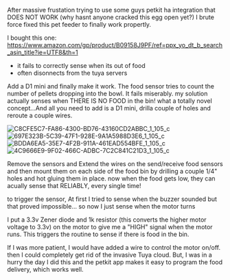 After massive frustation trying to use some guys petkit ha integration that DOES NOT WORK (why hasnt anyone cracked this egg open yet?)  I brute force fixed this pet feeder to finally work propertly.

I bought this one:
https://www.amazon.com/gp/product/B09158J9PF/ref=ppx_yo_dt_b_search_asin_title?ie=UTF8&th=1

- it fails to correctly sense when its out of food
- often disonnects from the tuya servers

Add a D1 mini and finally make it work. The food sensor tries to count the number of pellets dropping into the bowl.  It fails miserably.  my solution actually senses when THERE IS NO FOOD in the bin!  what a totally novel concept...And all you need to add is a D1 mini, drilla couple of holes and reroute a couple wires.

![C8CFE5C7-FA86-4300-BD76-43160CD2ABBC_1_105_c](https://user-images.githubusercontent.com/52110065/213883379-4ff87d65-74a6-40ab-84d6-570e7a944991.jpeg)
![697E323B-5C39-47F1-928E-9A1A5988D3E6_1_105_c](https://user-images.githubusercontent.com/52110065/213883384-26c42ae2-a074-4336-87b1-b884584001e4.jpeg)
![BDDA6EA5-35E7-4F2B-911A-461EAD554BFE_1_105_c](https://user-images.githubusercontent.com/52110065/213883386-9b276ed5-ddde-4d96-a99f-f87fa5d53c43.jpeg)
![4C9666E9-9F02-466C-ADBC-7C2C841C21D3_1_105_c](https://user-images.githubusercontent.com/52110065/213883391-f1463958-ebc9-407f-9df8-4b3ef440cb81.jpeg)


Remove the sensors and Extend the wires on the send/receive food sensors and then mount them on each side of the food bin by drilling a couple 1/4" holes and hot gluing them in place.  now when the food gets low, they can acually sense that RELIABLY, every single time!

to trigger the sensor, At first I tried to sense when the buzzer sounded but that proved impossible... so now I just sense when the motor turns

I put a 3.3v Zener diode and 1k resistor (this converts the higher motor voltage to 3.3v) on the motor to give me a "HIGH" signal when the motor runs. This triggers the routine to sense if there is food in the bin.

If I was more patient, I would have added a wire to control the motor on/off.  then I could completely get rid of the invasive Tuya cloud.  But, I was in a hurry the day I did this and the petkit app makes it easy to program the food delivery, which works well.
